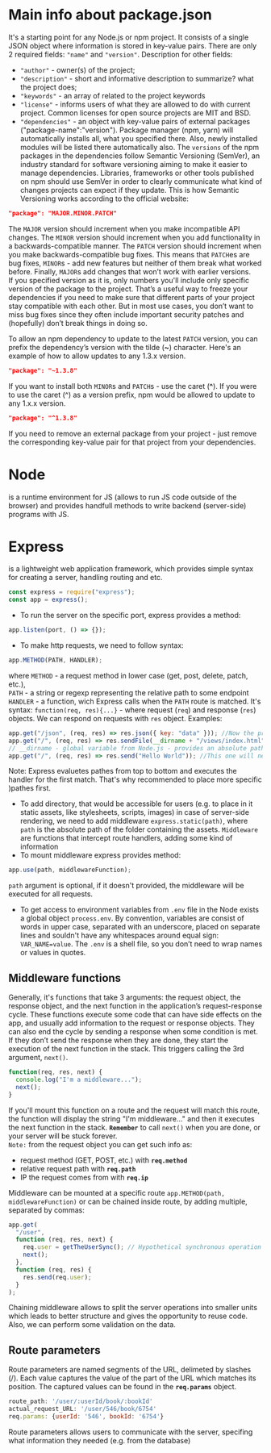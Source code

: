 # Main info about package.json

It's a starting point for any Node.js or npm project. It consists of a single JSON object where information is stored in key-value pairs. There are only 2 required fields: `"name"` and `"version"`.
Description for other fields:

- `"author"` - owner(s) of the project;
- `"description"` - short and informative description to summarize? what the project does;
- `"keywords"` - an array of related to the project keywords
- `"license"` - informs users of what they are allowed to do with current project. Common licenses for open source projects are MIT and BSD.
- `"dependencies"` - an object with key-value pairs of external packages ("package-name":"version"). Package manager (npm, yarn) will automatically installs all, what you specified there. Also, newly installed modules will be listed there automatically also. The `versions` of the npm packages in the dependencies follow Semantic Versioning (SemVer), an industry standard for software versioning aiming to make it easier to manage dependencies. Libraries, frameworks or other tools published on npm should use SemVer in order to clearly communicate what kind of changes projects can expect if they update. This is how Semantic Versioning works according to the official website:

```json
"package": "MAJOR.MINOR.PATCH"
```

The `MAJOR` version should increment when you make incompatible API changes. The `MINOR` version should increment when you add functionality in a backwards-compatible manner. The `PATCH` version should increment when you make backwards-compatible bug fixes. This means that `PATCH`es are bug fixes, `MINOR`s - add new features but neither of them break what worked before. Finally, `MAJOR`s add changes that won’t work with earlier versions.<br/>
If you specified version as it is, only numbers you'll include only specific version of the package to the project. That’s a useful way to freeze your dependencies if you need to make sure that different parts of your project stay compatible with each other. But in most use cases, you don’t want to miss bug fixes since they often include important security patches and (hopefully) don’t break things in doing so.

To allow an npm dependency to update to the latest `PATCH` version, you can prefix the dependency’s version with the tilde (**~**) character. Here's an example of how to allow updates to any 1.3.x version.

```json
"package": "~1.3.8"
```

If you want to install both `MINOR`s and `PATCH`s - use the caret (**^**).
If you were to use the caret (^) as a version prefix, npm would be allowed to update to any 1.x.x version.

```json
"package": "^1.3.8"
```

If you need to remove an external package from your project - just remove the corresponding key-value pair for that project from your dependencies.

# Node

is a runtime environment for JS (allows to run JS code outside of the browser) and provides handfull methods to write backend (server-side) programs with JS.

# Express

is a lightweight web application framework, which provides simple syntax for creating a server, handling routing and etc.

```js
const express = require("express");
const app = express();
```

- To run the server on the specific port, express provides a method:

```js
app.listen(port, () => {});
```

- To make http requests, we need to follow syntax:

```js
app.METHOD(PATH, HANDLER);
```

where `METHOD` - a request method in lower case (get, post, delete, patch, etc.),<br/>
`PATH` - a string or regexp representing the relative path to some endpoint
`HANDLER` - a function, wich Express calls when the `PATH` route is matched. It's syntax: `function(req, res){...}` - where request (`req`) and response (`res`) objects.
We can respond on requests with `res` object. Examples:

```js
app.get("/json", (req, res) => res.json({ key: "data" })); //Now the preferred data format for moving information around the web is JSON. "res.json" method converts JS into JSON string, then sets the appropriate headers to tell your browser that you are serving JSON, and sends the data back.
app.get("/", (req, res) => res.sendFile(__dirname + "/views/index.html")); //sendFile method expects an absolute path for file
// __dirname - global variable from Node.js - provides an absolute path for the current folder
app.get("/", (req, res) => res.send("Hello World")); //This one will never be executed.
```

Note: Express evaluetes pathes from top to bottom and executes the handler for the first match. That's why recommended to place more specific )pathes first. <br/>

- To add directory, that would be accessible for users (e.g. to place in it static assets, like stylesheets, scripts, images) in case of server-side rendering, we need to add middleware `express.static(path)`, where `path` is the absolute path of the folder containing the assets. `Middleware` are functions that intercept route handlers, adding some kind of information
- To mount middleware express provides method:

```js
app.use(path, middlewareFunction);
```

`path` argument is optional, if it doesn't provided, the middleware will be executed for all requests.

- To get access to environment variables from `.env` file in the Node exists a global object `process.env`. By convention, variables are consist of words in upper case, separated with an underscore, placed on separate lines and souldn't have any whitespaces around equal sign: `VAR_NAME=value`. The `.env` is a shell file, so you don’t need to wrap names or values in quotes.

## Middleware functions

Generally, it's functions that take 3 arguments: the request object, the response object, and the next function in the application’s request-response cycle. These functions execute some code that can have side effects on the app, and usually add information to the request or response objects. They can also end the cycle by sending a response when some condition is met. If they don’t send the response when they are done, they start the execution of the next function in the stack. This triggers calling the 3rd argument, `next()`.

```js
function(req, res, next) {
  console.log("I'm a middleware...");
  next();
}
```

If you'll mount this function on a route and the request will match this route, the function will display the string "I'm middleware..." and then it executes the next function in the stack. **`Remember`** to call `next()` when you are done, or your server will be stuck forever. <br/>
`Note:` from the request object you can get such info as:

- request method (GET, POST, etc.) with **`req.method`**
- relative request path with **`req.path`**
- IP the request comes from with **`req.ip`**

Middleware can be mounted at a specific route `app.METHOD(path, middlewareFunction)` or can be chained inside route, by adding multiple, separated by commas:

```js
app.get(
  "/user",
  function (req, res, next) {
    req.user = getTheUserSync(); // Hypothetical synchronous operation
    next();
  },
  function (req, res) {
    res.send(req.user);
  }
);
```

Chaining middleware allows to split the server operations into smaller units which leads to better structure and gives the opportunity to reuse code. Also, we can perform some validation on the data.

## Route parameters
Route parameters are named segments of the URL, delimeted by slashes (/). Each value captures the value of the part of the URL which matches its position. The captured values can be found in the __`req.params`__ object.
```js
route_path: '/user/:userId/book/:bookId'
actual_request_URL: '/user/546/book/6754'
req.params: {userId: '546', bookId: '6754'}
```
Route parameters allows users to communicate with the server, specifing what information they needed (e.g. from the database)